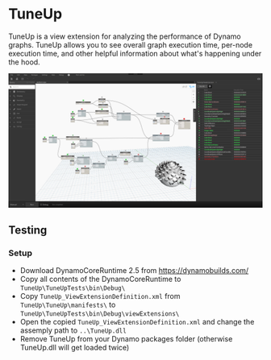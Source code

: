# TuneUp

TuneUp is a view extension for analyzing the performance of Dynamo graphs. TuneUp allows you to see overall graph execution time, per-node execution time, and other helpful information about what's happening under the hood.

![Alt text](design/images/TuneUp_Mockup_03_SortedByExecutionOrder.jpg?raw=true "TuneUp")

## Testing

### Setup

- Download DynamoCoreRuntime 2.5 from https://dynamobuilds.com/
- Copy all contents of the DynamoCoreRuntime to `TuneUp\TuneUpTests\bin\Debug\`
- Copy `TuneUp_ViewExtensionDefinition.xml` from `TuneUp\TuneUp\manifests\` to `TuneUp\TuneUpTests\bin\Debug\viewExtensions\`
- Open the copied `TuneUp_ViewExtensionDefinition.xml` and change the assemply path to `..\TuneUp.dll`
- Remove TuneUp from your Dynamo packages folder (otherwise TuneUp.dll will get loaded twice)